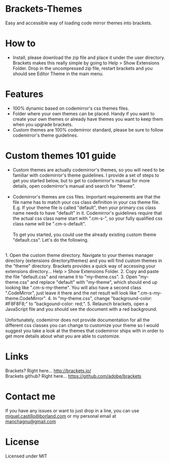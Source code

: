 Brackets-Themes
===============

Easy and accessible way of loading code mirror themes into brackets.


How to
===============

* Install, please download the zip file and place it under the user directory.  Brackets makes this really simple by going to Help > Show Extensions Folder.  Drop in the uncompressed zip file, restart brackets and you should see Editor Theme in the main menu.


Features
===============

- 100% dynamic based on codemirror's css themes files.
- Folder where your own themes can be placed.  Handy if you want to create your own themes or already have themes you want to keep them when you upgrade brackets.
- Custom themes are 100% codemirror standard, please be sure to follow codemirror's theme guidelines.


Custom themes 101 guide
===============

- Custom themes are actually codemirror's themes, so you will need to be familiar with codemirror's theme guidelines.  I provide a set of steps to get you started below, but to get to codemirror's manual for more details, open <a hreh="http://codemirror.net/doc/manual.html">codemirror's manual</a> and search for "theme".
<br><br>
- Codemirror's themes are css files.  Important requirements are that the file name has to match your css class definition in your css theme file.  E.g. If your theme file is called "default", then your primary css class name needs to have "default" in it.  Codemirror's guidelines require that the actual css class name start with ".cm-s-", so your fully qualified css class name will be ".cm-s-default".
<br><br>
To get you started, you could use the already existing custom theme "default.css".  Let's do the following.
<br>
1. Open the custom theme directory.  Navigate to your themes manager directory (extensions directory/themes) and you will find custom themes in the "theme" directory.  Brackets provides a quick way of accessing your extensions directory... Help > Show Extensions Folder.
2. Copy and paste the file "default.css" and rename it to "my-theme.css".
3. Open "my-theme.css" and replace "default" with "my-theme", which should end up looking like ".cm-s-my-theme".  You will also have a second class ".CodeMirror", just leave it there and the net result will look like ".cm-s-my-theme.CodeMirror".
4. In "my-theme.css", change "background-color: #F8F8F8;" to "backgound-color: red;".
5. Relaunch brackets, open a JavaScript file and you should see the document with a red background.
<br><br>
Unfortunately, codemirror does not provide documentation for all the different css classes you can change to customize your theme so I would suggest you take a look at the themes that codemirror ships with in order to get more details about what you are able to customize.


Links
===============
Brackets? Right here... http://brackets.io/ <br>
Brackets github? Right here... https://github.com/adobe/brackets


Contact me
===============

If you have any issues or want to just drop in a line, you can use miguel.castillo@borland.com or my personal email at manchagnu@gmail.com

License
===============

Licensed under MIT
